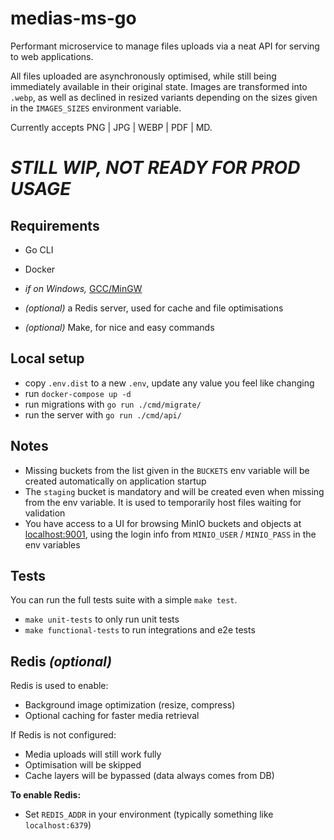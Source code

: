 # medias-ms-go

Performant microservice to manage files uploads via a neat API for serving to web applications.

All files uploaded are asynchronously optimised, while still being immediately available in their original state. Images are transformed into ``.webp``, as well as declined in resized variants depending on the sizes given in the ``IMAGES_SIZES`` environment variable.

Currently accepts PNG | JPG | WEBP | PDF | MD.

# ***STILL WIP, NOT READY FOR PROD USAGE***

## Requirements
- Go CLI
- Docker


- *if on Windows,* [GCC/MinGW](https://jmeubank.github.io/tdm-gcc/download/)


- *(optional)* a Redis server, used for cache and file optimisations
- *(optional)* Make, for nice and easy commands

## Local setup

- copy ``.env.dist`` to a new ``.env``, update any value you feel like changing
- run ``docker-compose up -d``
- run migrations with ``go run ./cmd/migrate/``
- run the server with ``go run ./cmd/api/``

## Notes

- Missing buckets from the list given in the ``BUCKETS`` env variable will be created automatically on application startup
- The ``staging`` bucket is mandatory and will be created even when missing from the env variable. It is used to temporarily host files waiting for validation
- You have access to a UI for browsing MinIO buckets and objects at [localhost:9001](http://localhost:9001), using the login info from ``MINIO_USER`` / ``MINIO_PASS`` in the env variables

## Tests

You can run the full tests suite with a simple ``make test``.
- ``make unit-tests`` to only run unit tests
- ``make functional-tests`` to run integrations and e2e tests

## Redis *(optional)*

Redis is used to enable:
- Background image optimization (resize, compress)
- Optional caching for faster media retrieval

If Redis is not configured:
- Media uploads will still work fully
- Optimisation will be skipped
- Cache layers will be bypassed (data always comes from DB)

**To enable Redis:**
- Set `REDIS_ADDR` in your environment (typically something like ``localhost:6379``)